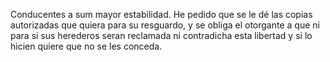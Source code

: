 Conducentes a sum mayor estabilidad. He pedido que se le dé las copias autorizadas que quiera para su resguardo, y se obliga el otorgante a que ni para si sus herederos seran reclamada ni contradicha esta libertad y si lo hicien quiere que no se les conceda.